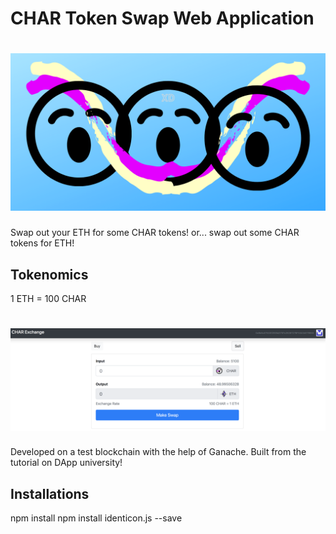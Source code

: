 # CHAR Token Swap Web Application
# ![CHAR Token Swap Cover](/public/assets/cover.png)
Swap out your ETH for some CHAR tokens!
or... swap out some CHAR tokens for ETH!

## Tokenomics
1 ETH = 100 CHAR

# ![CHAR Token Exchange Screenshot](/public/assets/exchange.png)

Developed on a test blockchain with the help of Ganache. Built from the tutorial on DApp university!

## Installations
npm install
npm install identicon.js --save


